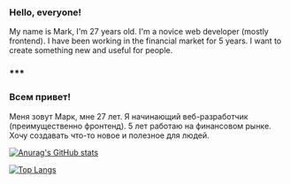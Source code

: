 ### Hello, everyone!
My name is Mark, I'm 27 years old.
I'm a novice web developer (mostly frontend).
I have been working in the financial market for 5 years.
I want to create something new and useful for people.

### ***

### Всем привет!
Меня зовут Марк, мне 27 лет.
Я начинающий веб-разработчик (преимущественно фронтенд).
5 лет работаю на финансовом рынке.
Хочу создавать что-то новое и полезное для людей.




[![Anurag's GitHub stats](https://github-readme-stats.vercel.app/api?username=cosmopolityan&count_private=true&show_icons=true&theme=blueberry)](https://github.com/anuraghazra/github-readme-stats)

[![Top Langs](https://github-readme-stats.vercel.app/api/top-langs/?username=cosmopolityan&layout=compact&show_icons=true&theme=blueberry)](https://github.com/anuraghazra/github-readme-stats)
<!--
**cosmopolityan/cosmopolityan** is a ✨ _special_ ✨ repository because its `README.md` (this file) appears on your GitHub profile.

Here are some ideas to get you started:

- 🔭 I’m currently working on ...
- 🌱 I’m currently learning ...
- 👯 I’m looking to collaborate on ...
- 🤔 I’m looking for help with ...
- 💬 Ask me about ...
- 📫 How to reach me: ...
- 😄 Pronouns: ...
- ⚡ Fun fact: ...
-->
